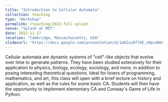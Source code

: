 ```yaml
---
title: "Introduction to Cellular Automata"
collection: teaching
type: "Workshop"
permalink: /teaching/2022-fall-splash
venue: "Splash at MIT"
date: 2022-11-17
location: "Cambridge, Massachussetts, USA"
slidesurl: "https://docs.google.com/presentation/d/1aKIoz8f7dE_x0pcmBm5ZgUzM4UxmejNf4cS3RlJ_tEo"
---
```


Cellular automata are dynamic systems of "cell"-like objects that evolve over time to generate patterns. They have been studied extensively for their application to physics, biology, ecology, sociology, and more, in addition to posing interesting theoretical questions. Ideal for lovers of programming, mathematics, and art, this class will open with a brief lecture on history and application, as well as the rules for some basic CA. Students will then have the opportunity to implement elementary CA and Conway's Game of Life in Python.
